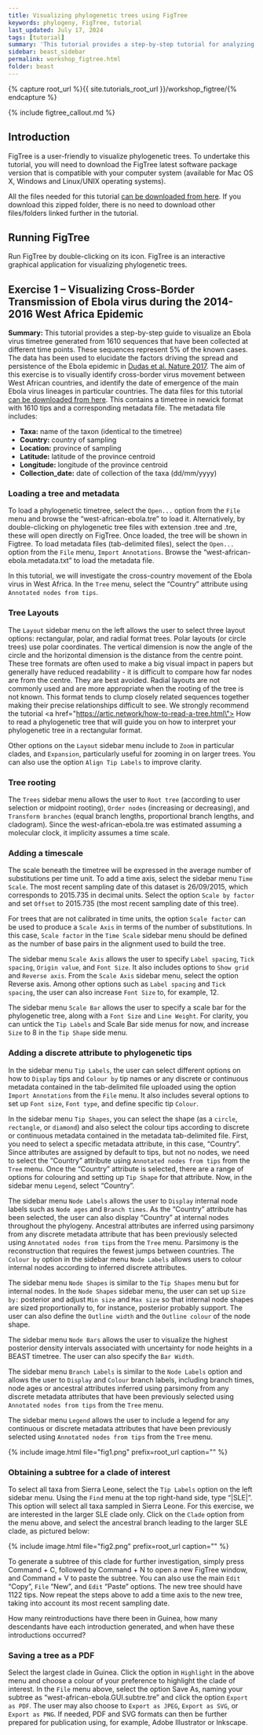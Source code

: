```yaml
---
title: Visualizing phylogenetic trees using FigTree
keywords: phylogeny, FigTree, tutorial
last_updated: July 17, 2024
tags: [tutorial]
summary: 'This tutorial provides a step-by-step tutorial for analyzing virus sequences from various datasets. This tutorial is designed to display and summarize annotated summary trees from BEAST and prepare publication-ready figures.'
sidebar: beast_sidebar
permalink: workshop_figtree.html
folder: beast
---
```


{% capture root_url %}{{ site.tutorials_root_url }}/workshop_figtree/{% endcapture %}

{% include figtree_callout.md %}

## Introduction
FigTree is a user-friendly to visualize phylogenetic trees. To undertake this tutorial, you will need to download the FigTree latest software package version that is compatible with your computer system (available for Mac OS X, Windows and Linux/UNIX operating systems). 

<div class="alert alert-success" role="alert"><i class="fa fa-download fa-lg"></i> All the files needed for this tutorial
<a href="{{ root_url }}files/FigTree-Tutorial.zip"> can be downloaded from here</a>. 
If you download this zipped folder, there is no need to download other files/folders linked further in the tutorial.
</div>


## Running FigTree
Run FigTree by double-clicking on its icon. FigTree is an interactive graphical application for visualizing phylogenetic trees. 


## Exercise 1 – Visualizing Cross-Border Transmission of Ebola virus during the 2014-2016 West Africa Epidemic

**Summary:** This tutorial provides a step-by-step guide to visualize an Ebola virus timetree generated from 1610 sequences that have been collected at different time points. These sequences represent 5% of the known cases. The data has been used to elucidate the factors driving the spread and persistence of the Ebola epidemic in [Dudas et al. Nature 2017](https://www.nature.com/articles/nature22040).
The aim of this exercise is to visually identify cross-border virus movement between West African countries, and identify the date of emergence of the main Ebola virus lineages in particular countries. The data files for this tutorial <a href="{{ root_url }}files/FigTree-Tutorial.zip"> can be downloaded from here</a>. This contains a timetree in newick format with 1610 tips and a corresponding metadata file. The metadata file includes:

- **Taxa:** name of the taxon (identical to the timetree)
- **Country:** country of sampling
- **Location:** province of sampling
- **Latitude:** latitude of the province centroid
- **Longitude:** longitude of the province centroid
- **Collection_date:** date of collection of the taxa (dd/mm/yyyy)

### Loading a tree and metadata
To load a phylogenetic timetree, select the `Open...` option from the `File` menu and browse the “west-african-ebola.tre” to load it. Alternatively, by double-clicking on phylogenetic tree files with extension .tree and .tre, these will open directly on FigTree. Once loaded, the tree will be shown in Figtree. To load metadata files (tab-delimited files), select the `Open...` option from the `File` menu, `Import Annotations`. Browse the “west-african-ebola.metadata.txt” to load the metadata file. 

In this tutorial, we will investigate the cross-country movement of the Ebola virus in West Africa. In the `Tree` menu, select the “Country” attribute using `Annotated nodes from tips`.

### Tree Layouts
The `Layout` sidebar menu on the left allows the user to select three layout options: rectangular, polar, and radial format trees. Polar layouts (or circle trees) use polar coordinates. The vertical dimension is now the angle of the circle and the horizontal dimension is the distance from the centre point. These tree formats are often used to make a big visual impact in papers but generally have reduced readability - it is difficult to compare how far nodes are from the centre. They are best avoided. Radial layouts are not commonly used and are more appropriate when the rooting of the tree is not known. This format tends to clump closely related sequences together making their precise relationships difficult to see. We strongly recommend the tutorial <a href=\"https://artic.network/how-to-read-a-tree.html\"> How to read a phylogenetic tree</a> that will guide you on how to interpret your phylogenetic tree in a rectangular format.

Other options on the `Layout` sidebar menu include to `Zoom` in particular clades, and `Expansion`, particularly useful for zooming in on larger trees. You can also use the option `Align Tip Labels` to improve clarity. 

### Tree rooting
The `Trees` sidebar menu allows the user to `Root tree` (according to user selection or midpoint rooting), `Order nodes` (increasing or decreasing), and `Transform branches` (equal branch lengths, proportional branch lengths, and cladogram). Since the west-african-ebola.tre was estimated assuming a molecular clock, it implicity assumes a time scale. 

### Adding a timescale
The scale beneath the timetree will be expressed in the average number of substitutions per time unit. To add a time axis, select the sidebar menu `Time Scale`. The most recent sampling date of this dataset is 26/09/2015, which corresponds to 2015.735 in decimal units. Select the option `Scale by factor` and set `Offset` to 2015.735 (the most recent sampling date of this tree). 

For trees that are not calibrated in time units, the option `Scale factor` can be used to produce a `Scale Axis` in terms of the number of substitutions. In this case, `Scale factor` in the `Time Scale` sidebar menu should be defined as the number of base pairs in the alignment used to build the tree.

The sidebar menu `Scale Axis` allows the user to specify `Label spacing`, `Tick spacing`, `Origin value`, and `Font Size`. It also includes options to `Show grid` and `Reverse axis`. From the `Scale Axis` sidebar menu, select the option Reverse axis. Among other options such as `Label spacing` and `Tick spacing`, the user can also increase `Font Size`  to, for example, 12.

The sidebar menu `Scale Bar` allows the user to specify a scale bar for the phylogenetic tree, along with a `Font Size` and `Line Weight`. For clarity, you can untick the `Tip Labels` and Scale Bar side menus for now, and increase `Size` to 8 in the `Tip Shape` side menu.


### Adding a discrete attribute to phylogenetic tips

In the sidebar menu `Tip Labels`, the user can select different options on how to `Display` tips and `Colour by` tip names or any discrete or continuous metadata contained in the tab-delimited file uploaded using the option `Import Annotations` from the `File` menu. It also includes several options to set up `Font size`, `Font type`, and define specific tip `Colour`. 

In the sidebar menu `Tip Shapes`, you can select the shape (as a `circle`, `rectangle`, or `diamond`) and also select the colour tips according to discrete or continuous metadata contained in the metadata tab-delimited file. First, you need to select a specific metadata attribute, in this case, “Country”. Since attributes are assigned by default to tips, but not no nodes, we need to select the “Country” attribute using `Annotated nodes from tips` from the `Tree` menu. Once the “Country” attribute is selected, there are a range of options for colouring and setting up `Tip Shape` for that attribute. Now, in the sidebar menu `Legend`, select “Country”.

The sidebar menu `Node Labels` allows the user to `Display` internal node labels such as `Node ages` and `Branch times`. As the “Country” attribute has been selected, the user can also display “Country” at internal nodes throughout the phylogeny. Ancestral attributes are inferred using parsimony from any discrete metadata attribute that has been previously selected using `Annotated nodes from tips` from the `Tree` menu. Parsimony is the reconstruction that requires the fewest jumps between countries. The `Colour by` option in the sidebar menu `Node Labels` allows users to colour internal nodes according to inferred discrete attributes. 

The sidebar menu `Node Shapes` is similar to the `Tip Shapes` menu but for internal nodes. In the `Node Shapes` sidebar menu, the user can set up `Size by:` posterior and adjust `Min size` and `Max size` so that internal node shapes are sized proportionally to, for instance, posterior probably support. The user can also define the `Outline width` and the `Outline colour` of the node shape.

The sidebar menu `Node Bars` allows the user to visualize the highest posterior density intervals associated with uncertainty for node heights in a BEAST timetree. The user can also specify the `Bar Width`.

The sidebar menu `Branch Labels` is similar to the `Node Labels` option and allows the user to `Display` and `Colour` branch labels, including branch times, node ages or ancestral attributes inferred using parsimony from any discrete metadata attributes that have been previously selected using `Annotated nodes from tips` from the `Tree` menu. 

The sidebar menu `Legend` allows the user to include a legend for any continuous or discrete metadata attributes that have been previously selected using `Annotated nodes from tips` from the `Tree` menu. 

{% include image.html file="fig1.png" prefix=root_url caption="" %}


### Obtaining a subtree for a clade of interest
To select all taxa from Sierra Leone, select the `Tip Labels` option on the left sidebar menu. Using the `Find` menu at the top right-hand side, type “|SLE|”. This option will select all taxa sampled in Sierra Leone. For this exercise, we are interested in the larger SLE clade only. Click on the `Clade` option from the menu above, and select the ancestral branch leading to the larger SLE clade, as pictured below:

{% include image.html file="fig2.png" prefix=root_url caption="" %}

To generate a subtree of this clade for further investigation, simply press Command + C, followed by Command + N to open a new FigTree window, and Command + V to paste the subtree. You can also use the main `Edit` “Copy”, `File` “New”, and `Edit` “Paste” options. The new tree should have 1122 tips. Now repeat the steps above to add a time axis to the new tree, taking into account its most recent sampling date. 

How many reintroductions have there been in Guinea, how many descendants have each introduction generated, and when have these introductions occurred? 

### Saving a tree as a PDF
Select the largest clade in Guinea. Click the option in `Highlight` in the above menu and choose a colour of your preference to highlight the clade of interest. In the `File` menu above, select the option Save As, naming your subtree as “west-african-ebola.GUI.subtre.tre” and click the option `Export as PDF`. The user may also choose to `Export as JPEG`, `Export as SVG`, or `Export as PNG`. If needed, PDF and SVG formats can then be further prepared for publication using, for example, Adobe Illustrator or Inkscape. 


